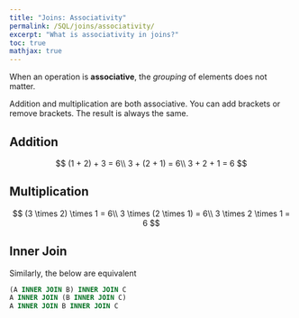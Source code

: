 ```yaml
---
title: "Joins: Associativity"
permalink: /SQL/joins/associativity/
excerpt: "What is associativity in joins?"
toc: true
mathjax: true
---
```


When an operation is __associative__, the _grouping_ of elements does not matter.

Addition and multiplication are both associative. You can add brackets or remove brackets. The result is always the same.

## Addition

$$
(1 + 2) + 3 = 6\\
3 + (2 + 1) = 6\\
3 + 2 + 1 = 6
$$

## Multiplication

$$
(3 \times 2) \times 1 = 6\\
3 \times (2 \times 1) = 6\\
3 \times 2 \times 1 = 6
$$


## Inner Join

Similarly, the below are equivalent

```sql
(A INNER JOIN B) INNER JOIN C
A INNER JOIN (B INNER JOIN C)
A INNER JOIN B INNER JOIN C
```


